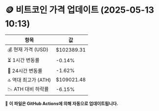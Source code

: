 # 🪙 비트코인 가격 업데이트 (2025-05-13 10:13)

| 항목                | 값 |
|--------------------|----------------|
| 💰 현재 가격 (USD) | $102389.31 |
| ⏳ 1시간 변동률    | -0.14% |
| 📆 24시간 변동률   | -1.62% |
| 🔝 역대 최고가 (ATH) | $109021.48 |
| 📉 ATH 대비 하락률 | -6.15% |

🔄 **이 파일은 GitHub Actions에 의해 자동으로 업데이트됩니다.**
